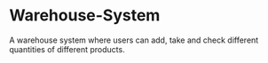 # Warehouse-System
A warehouse system where users can add, take and check different quantities of different products. 
